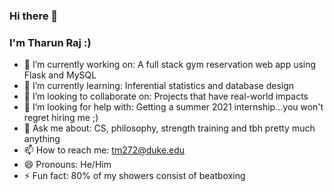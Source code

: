 ### Hi there 👋

### I'm Tharun Raj :)

<!--
**TharunRaj7/TharunRaj7** is a ✨ _special_ ✨ repository because its `README.md` (this file) appears on your GitHub profile.
-->
- 🔭 I’m currently working on: A full stack gym reservation web app using Flask and MySQL
- 🌱 I’m currently learning: Inferential statistics and database design
- 👯 I’m looking to collaborate on: Projects that have real-world impacts
- 🤔 I’m looking for help with: Getting a summer 2021 internship...you won't regret hiring me ;)
- 💬 Ask me about: CS, philosophy, strength training and tbh pretty much anything
- 📫 How to reach me: tm272@duke.edu
- 😄 Pronouns: He/Him
- ⚡ Fun fact: 80% of my showers consist of beatboxing
